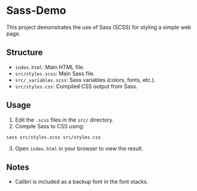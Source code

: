 # Sass-Demo

This project demonstrates the use of Sass (SCSS) for styling a simple web page.

## Structure
- `index.html`: Main HTML file.
- `src/styles.scss`: Main Sass file.
- `src/_variables.scss`: Sass variables (colors, fonts, etc.).
- `src/styles.css`: Compiled CSS output from Sass.

## Usage
1. Edit the `.scss` files in the `src/` directory.
2. Compile Sass to CSS using:
```
sass src/styles.scss src/styles.css
```
3. Open `index.html` in your browser to view the result.

## Notes
- Calibri is included as a backup font in the font stacks.
